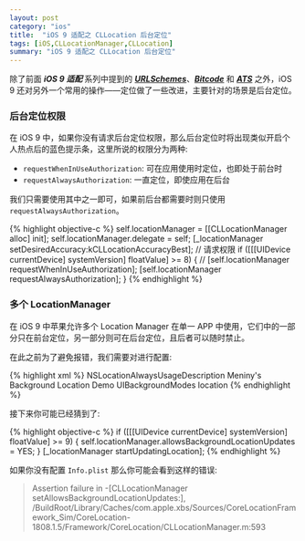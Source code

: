 ```yaml
---
layout: post
category: "ios"
title:  "iOS 9 适配之 CLLocation 后台定位"
tags: [iOS,CLLocationManager,CLLocation]
summary: "iOS 9 适配之 CLLocation 后台定位"
---
```

除了前面 ***iOS 9 适配*** 系列中提到的 [***URLSchemes***](http://www.meniny.cn/ios/23-08-00-iOS9_URLScheme.html)、[***Bitcode***](http://www.meniny.cn/ios/23-07-00-iOS9_Bitcode.html) 和 [***ATS***](http://www.meniny.cn/ios/23-06-00-iOS9_ATS.html) 之外，iOS 9 还对另外一个常用的操作——定位做了一些改进，主要针对的场景是后台定位。

### 后台定位权限

在 iOS 9 中，如果你没有请求后台定位权限，那么后台定位时将出现类似开启个人热点后的蓝色提示条，这里所说的权限分为两种:

* `requestWhenInUseAuthorization`: 可在应用使用时定位，也即处于前台时  
* `requestAlwaysAuthorization`: 一直定位，即使应用在后台

我们只需要使用其中之一即可，如果前后台都需要时则只使用 `requestAlwaysAuthorization`。

{% highlight objective-c %}
self.locationManager = [[CLLocationManager alloc] init];
self.locationManager.delegate = self;
[_locationManager setDesiredAccuracy:kCLLocationAccuracyBest];
// 请求权限
if ([[[UIDevice currentDevice] systemVersion] floatValue] >= 8) {
   // [self.locationManager requestWhenInUseAuthorization];
   [self.locationManager requestAlwaysAuthorization];
}
{% endhighlight %}

### 多个 LocationManager

在 iOS 9 中苹果允许多个 Location Manager 在单一 APP 中使用，它们中的一部分只在前台定位，另一部分则可在后台定位，且后者可以随时禁止。

在此之前为了避免报错，我们需要对进行配置:

{% highlight xml %}
<key>NSLocationAlwaysUsageDescription</key>
    <string>Meniny's Background Location Demo</string>
    <key>UIBackgroundModes</key>
    <array>
        <string>location</string>
    </array>
{% endhighlight %}

接下来你可能已经猜到了:

{% highlight objective-c %}
if ([[[UIDevice currentDevice] systemVersion] floatValue] >= 9) {
	self.locationManager.allowsBackgroundLocationUpdates = YES;
}
[_locationManager startUpdatingLocation];
{% endhighlight %}

如果你没有配置 `Info.plist` 那么你可能会看到这样的错误:

> Assertion failure in -[CLLocationManager setAllowsBackgroundLocationUpdates:], /BuildRoot/Library/Caches/com.apple.xbs/Sources/CoreLocationFramework_Sim/CoreLocation-1808.1.5/Framework/CoreLocation/CLLocationManager.m:593

    

